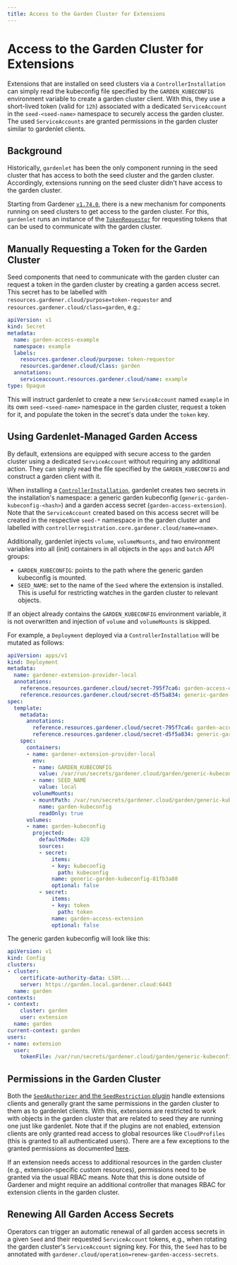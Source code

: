 ```yaml
---
title: Access to the Garden Cluster for Extensions
---
```


# Access to the Garden Cluster for Extensions

Extensions that are installed on seed clusters via a `ControllerInstallation` can simply read the kubeconfig file specified by the `GARDEN_KUBECONFIG` environment variable to create a garden cluster client.
With this, they use a short-lived token (valid for `12h`) associated with a dedicated `ServiceAccount` in the `seed-<seed-name>` namespace to securely access the garden cluster.
The used `ServiceAccounts` are granted permissions in the garden cluster similar to gardenlet clients.

## Background

Historically, `gardenlet` has been the only component running in the seed cluster that has access to both the seed cluster and the garden cluster.
Accordingly, extensions running on the seed cluster didn't have access to the garden cluster.

Starting from Gardener [`v1.74.0`](https://github.com/gardener/gardener/releases/v1.74.0), there is a new mechanism for components running on seed clusters to get access to the garden cluster.
For this, `gardenlet` runs an instance of the [`TokenRequestor`](../concepts/gardenlet.md#tokenrequestor-controller) for requesting tokens that can be used to communicate with the garden cluster.

## Manually Requesting a Token for the Garden Cluster

Seed components that need to communicate with the garden cluster can request a token in the garden cluster by creating a garden access secret.
This secret has to be labelled with `resources.gardener.cloud/purpose=token-requestor` and `resources.gardener.cloud/class=garden`, e.g.:

```yaml
apiVersion: v1
kind: Secret
metadata:
  name: garden-access-example
  namespace: example
  labels:
    resources.gardener.cloud/purpose: token-requestor
    resources.gardener.cloud/class: garden
  annotations:
    serviceaccount.resources.gardener.cloud/name: example
type: Opaque
```

This will instruct gardenlet to create a new `ServiceAccount` named `example` in its own `seed-<seed-name>` namespace in the garden cluster, request a token for it, and populate the token in the secret's data under the `token` key.

## Using Gardenlet-Managed Garden Access

By default, extensions are equipped with secure access to the garden cluster using a dedicated `ServiceAccount` without requiring any additional action.
They can simply read the file specified by the `GARDEN_KUBECONFIG` and construct a garden client with it.

When installing a [`ControllerInstallation`](controllerregistration.md), gardenlet creates two secrets in the installation's namespace: a generic garden kubeconfig (`generic-garden-kubeconfig-<hash>`) and a garden access secret (`garden-access-extension`).
Note that the `ServiceAccount` created based on this access secret will be created in the respective `seed-*` namespace in the garden cluster and labelled with `controllerregistration.core.gardener.cloud/name=<name>`.

Additionally, gardenlet injects `volume`, `volumeMounts`, and two environment variables into all (init) containers in all objects in the `apps` and `batch` API groups:

- `GARDEN_KUBECONFIG`: points to the path where the generic garden kubeconfig is mounted.
- `SEED_NAME`: set to the name of the `Seed` where the extension is installed. 
  This is useful for restricting watches in the garden cluster to relevant objects.

If an object already contains the `GARDEN_KUBECONFIG` environment variable, it is not overwritten and injection of `volume` and `volumeMounts` is skipped.

For example, a `Deployment` deployed via a `ControllerInstallation` will be mutated as follows:

```yaml
apiVersion: apps/v1
kind: Deployment
metadata:
  name: gardener-extension-provider-local
  annotations:
    reference.resources.gardener.cloud/secret-795f7ca6: garden-access-extension
    reference.resources.gardener.cloud/secret-d5f5a834: generic-garden-kubeconfig-81fb3a88
spec:
  template:
    metadata:
      annotations:
        reference.resources.gardener.cloud/secret-795f7ca6: garden-access-extension
        reference.resources.gardener.cloud/secret-d5f5a834: generic-garden-kubeconfig-81fb3a88
    spec:
      containers:
      - name: gardener-extension-provider-local
        env:
        - name: GARDEN_KUBECONFIG
          value: /var/run/secrets/gardener.cloud/garden/generic-kubeconfig/kubeconfig
        - name: SEED_NAME
          value: local
        volumeMounts:
        - mountPath: /var/run/secrets/gardener.cloud/garden/generic-kubeconfig
          name: garden-kubeconfig
          readOnly: true
      volumes:
      - name: garden-kubeconfig
        projected:
          defaultMode: 420
          sources:
          - secret:
              items:
              - key: kubeconfig
                path: kubeconfig
              name: generic-garden-kubeconfig-81fb3a88
              optional: false
          - secret:
              items:
              - key: token
                path: token
              name: garden-access-extension
              optional: false
```

The generic garden kubeconfig will look like this:

```yaml
apiVersion: v1
kind: Config
clusters:
- cluster:
    certificate-authority-data: LS0t...
    server: https://garden.local.gardener.cloud:6443
  name: garden
contexts:
- context:
    cluster: garden
    user: extension
  name: garden
current-context: garden
users:
- name: extension
  user:
    tokenFile: /var/run/secrets/gardener.cloud/garden/generic-kubeconfig/token
```

## Permissions in the Garden Cluster

Both the [`SeedAuthorizer` and the `SeedRestriction` plugin](../deployment/gardenlet_api_access.md) handle extensions clients and generally grant the same permissions in the garden cluster to them as to gardenlet clients.
With this, extensions are restricted to work with objects in the garden cluster that are related to seed they are running one just like gardenlet.
Note that if the plugins are not enabled, extension clients are only granted read access to global resources like `CloudProfiles` (this is granted to all authenticated users).
There are a few exceptions to the granted permissions as documented [here](../deployment/gardenlet_api_access.md#rule-exceptions-for-extension-clients).

If an extension needs access to additional resources in the garden cluster (e.g., extension-specific custom resources), permissions need to be granted via the usual RBAC means.
Note that this is done outside of Gardener and might require an additional controller that manages RBAC for extension clients in the garden cluster.

## Renewing All Garden Access Secrets

Operators can trigger an automatic renewal of all garden access secrets in a given `Seed` and their requested `ServiceAccount` tokens, e.g., when rotating the garden cluster's `ServiceAccount` signing key.
For this, the `Seed` has to be annotated with `gardener.cloud/operation=renew-garden-access-secrets`.
